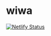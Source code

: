 # wiwa

[![Netlify Status](https://api.netlify.com/api/v1/badges/45c613ee-dfa4-40db-a112-f7966f8d4bc4/deploy-status)](https://app.netlify.com/sites/wiwa/deploys)
